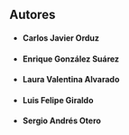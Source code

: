 ## Autores
- #### Carlos Javier Orduz
- #### Enrique González Suárez
- #### Laura Valentina Alvarado
- #### Luis Felipe Giraldo
- #### Sergio Andrés Otero

